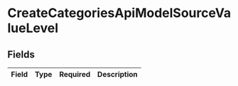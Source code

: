 # CreateCategoriesApiModelSourceValueLevel


## Fields

| Field       | Type        | Required    | Description |
| ----------- | ----------- | ----------- | ----------- |